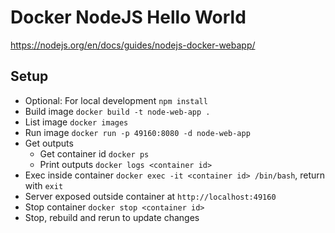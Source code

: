 # Docker NodeJS Hello World

<https://nodejs.org/en/docs/guides/nodejs-docker-webapp/>

## Setup

- Optional: For local development `npm install`
- Build image `docker build -t node-web-app .`
- List image `docker images`
- Run image `docker run -p 49160:8080 -d node-web-app`
- Get outputs
  - Get container id `docker ps`
  - Print outputs `docker logs <container id>`
- Exec inside container `docker exec -it <container id> /bin/bash`, return with `exit`
- Server exposed outside container at `http://localhost:49160`
- Stop container `docker stop <container id>`
- Stop, rebuild and rerun to update changes
